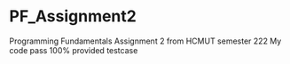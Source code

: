 # PF_Assignment2
Programming Fundamentals Assignment 2 from HCMUT semester 222
My code pass 100% provided testcase
